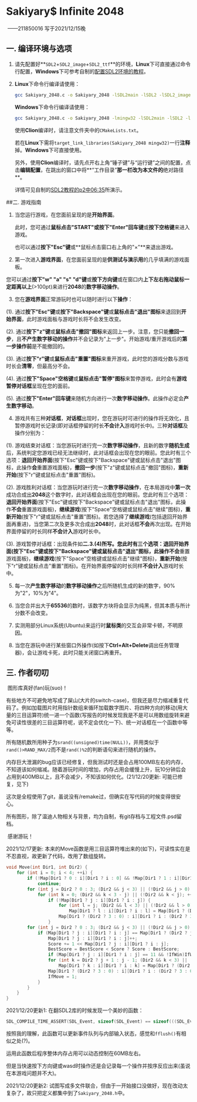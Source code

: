 # Sakiyary$ Infinite 2048 

​		——211850016 写于2021/12/15晚

## 一.  编译环境与选项

1. 请先配置好**`SDL2`+`SDL2_image`+`SDL2_ttf`**的环境，**Linux**下可直接通过命令行配置，**Windows**下可参考自制的[配置SDL2环境的教程](https://www.bilibili.com/video/BV1oq4y1q72r)。

2. **Linux**下命令行编译请使用：

   ````bash
   gcc Sakiyary_2048.c -o Sakiyary_2048 -lSDL2main -lSDL2 -lSDL2_image -lSDL2_ttf 
   ````

   **Windows**下命令行编译请使用：

   ````bash
   gcc Sakiyary_2048.c -o Sakiyary_2048 -lmingw32 -lSDL2main -lSDL2 -lSDL2_image -lSDL2_ttf 
   ````
   
   使用**Clion**编译时，请注意文件夹中的`CMakeLists.txt`。
   
   若在**Linux**下需将`target_link_libraries(Sakiyary_2048 mingw32)`一行**注释**掉。**Windows**下可直接使用。
   
   另外，使用**Clion**编译时，请先点开右上角“锤子键”与“运行键”之间的配置，点击**编辑配置**，在跳出的窗口中将**“工作目录”**那一栏改为本文件的**绝对路径**。
   
   详情可见自制的[SDL2教程的p2中06:35](https://www.bilibili.com/video/BV1QZ4y197Yk?p=2)所演示。



##二. 游戏指南

1. 当您运行游戏，在您面前呈现的是**开始界面**。

   此时，您可通过**鼠标点击"START"**或**按下"Enter"回车键**或**按下空格键**来进入游戏。

   也可以通过**按下"Esc"键**或**鼠标点击窗口右上角的"×"**来退出游戏。

   

 2. 第一次进入**游戏界面**，在您面前呈现的是**供测试与演示用**的几乎填满的游戏面板。

   您可以通过**按下"w" "a" "s" "d"键**或**按下方向键**或在窗口内**上下左右拖动鼠标一定距离以上**(>100pt)来进行**2048**的**数字移动操作**。

   

 3. 您在**游戏界面**正常游玩时也可以随时进行以下**操作**：

   

   (1). 通过**按下"Esc"键**或**按下"Backspace"键**或**鼠标点击"退出"图标**来退回到**开始界面**，此时游戏面板与游戏时长将不会发生改变。
   
   
   
   (2). 通过**按下"z"键**或**鼠标点击"撤回"图标**来返回上一步。注意，您只能**撤回一步**，且**不产生数字移动的操作**并不会记录为"上一步"。开始游戏/重开游戏后的**第一步操作前**是不能撤回的。
   
   
   
   (3). 通过**按下"r"键**或**鼠标点击"重置"图标**来重开游戏，此时您的游戏分数与游戏时长会**清零**，但最高分不会。
   
   
   
   (4). 通过**按下"Space"空格键**或**鼠标点击"暂停"图标**来暂停游戏，此时会有**游戏暂停对话框**呈现在您的面前。
   
   
   
   (5). 通过**按下"Enter"回车键**来随机方向进行一次**数字移动操作**。此操作必定会**产生数字移动**。
   
   
   
 4. 游戏共有三种**对话框**，**对话框**出现时，您在游玩时可进行的操作将无效化，且暂停游戏时长记录(即对话框停留的时长**不会计入**游戏时长中)。三种**对话框**及操作分别为：

   

   (1). 游戏结束对话框：当您游玩时进行完一次**数字移动操作**，且新的数字**随机生成**后，系统判定您游戏已经无法继续时，此对话框会出现在您的眼前。您此时有三个选项：**退回开始界面**(按下"Esc"键或按下"Backspace"键或鼠标点击"退出"图标，此操作**会**重置游戏面板)，**撤回一步**(按下"z"键或鼠标点击"撤回"图标)，**重新开始**(按下"r"键或鼠标点击"重置"图标)。

   

   (2). 游戏胜利对话框：当您游玩时进行完一次**数字移动操作**，在本局游戏中**第一次**成功合成出**2048**这个数字时，此对话框会出现在您的眼前。您此时有三个选项：**退回开始界面**(按下"Esc"键或按下"Backspace"键或鼠标点击"退出"图标，此操作**不会**重置游戏面板)，**继续游戏**(按下"Space"空格键或鼠标点击"继续"图标)，**重新开始**(按下"r"键或鼠标点击"重置"图标)。若您选择了**继续游戏**(包括退回开始界面再重进)，当您第二次及更多次合成出**2048**时，此对话框**不会**再次出现。在开始界面停留的时长同样**不会计入**游戏时长中。

   

   (3). 游戏暂停对话框：出现条件如**二.3.(4)**所写。您此时有三个选项：**退回开始界面**(按下"Esc"键或按下"Backspace"键或鼠标点击"退出"图标，此操作**不会**重置游戏面板)，**继续游戏**(按下"Space"空格键或鼠标点击"继续"图标)，**重新开始**(按下"r"键或鼠标点击"重置"图标)。在开始界面停留的时长同样**不会计入**游戏时长中。

   

 5. 每一次**产生数字移动**的**数字移动操作**之后所随机生成的新的数字，90%为"2"，10%为"4"。

   

 6. 当您合并出大于**65536**的数时，该数字方块将会显示为纯黑，但其本质与所计分数不会改变。

   

 7. 实测用部分Linux系统(Ubuntu)来运行时**鼠标类**的交互会非常卡顿，不明原因。



8. 当您在游玩中进行某些窗口外操作(如按下**Ctrl+Alt+Delete**调出任务管理器)，会让游戏卡死，此时只能关闭窗口再重开。



## 三. 作者叨叨

​	图形库真好(fan)玩(suo)！

​	有些地方不可避免地写成了屎山(大片的switch-case)，但我还是尽力缩减重复代码了。例如加载图片时用指针数组来循环加载数字图片、将四种方向的移动(用大量的三目运算符)统一进一个函数(写报告的时候发现我是不是可以用数组旋转来避免可读性很差的三目运算符呢，说不定会优化一下)、统一对话框在一个函数中等等。

​	所有随机数所用种子为`srand((unsigned)time(NULL))`，并用类似于`rand()>RAND_MAX/2`而不是`rand()%2`的判断语句来进行随机的操作。

​	内存巨大泄漏的bug应该已经修复，但我测试时还是会占用100MB左右的内存，不知道该如何缩减。随着游玩时间的增加，内存占用会缓慢上升，玩10分钟后会占用到400MB以上，且不会减少，不知该如何优化。(21/12/20更新: 可能已修复，见下)

​	这次是全程使用了git，虽说没有/remake过，但确实在写代码的时候变得很安心。

​	所有图形，除了温迪人物相关与背景，均为自制，有git存档与工程文件.psd留档。

​	感谢游玩！





2021/12/17更新: 本来的Move函数是用三目运算符堆出来的(如下)，可读性实在是不忍直视，故更新了代码，改用了数组旋转。

```c
void Move(int Dir1, int Dir2) {
    for (int i = 0; i < 4; ++i) {
        if (!Map[Dir1 ? 0 : i][Dir1 ? i : 0] && !Map[Dir1 ? 1 : i][Dir1 ? i : 1] && !Map[Dir1 ? 2 : i][Dir1 ? i : 2] && !Map[Dir1 ? 3 : i][Dir1 ? i : 3])
            continue;
        for (int j = Dir2 ? 0 : 3; (Dir2 && j < 3) || (!Dir2 && j > 0); j += Dir2 ? 1 : -1)
            for (int k = 0; (Dir2 && k < 3 - j) || (!Dir2 && k < j); ++k)
                if (!Map[Dir1 ? j : i][Dir1 ? i : j]) {
                    for (int l = j; (Dir2 && l < 3) || (!Dir2 && l > 0); l += Dir2 ? 1 : -1)
                        Map[Dir1 ? l : i][Dir1 ? i : l] = Map[Dir1 ? (Dir2 ? l + 1 : l - 1) : i][Dir1 ? i : (Dir2 ? l + 1 : l - 1)];
                    Map[Dir1 ? (Dir2 ? 3 : 0) : i][Dir1 ? i : (Dir2 ? 3 : 0)] = 0;
                }
        for (int j = Dir2 ? 0 : 3; (Dir2 && j < 3) || (!Dir2 && j > 0); j += Dir2 ? 1 : -1) {
            if (Map[Dir1 ? j : i][Dir1 ? i : j] == Map[Dir1 ? (Dir2 ? j + 1 : j - 1) : i][Dir1 ? i : (Dir2 ? j + 1 : j - 1)] && Map[Dir1 ? j : i][Dir1 ? i : j] != 0) {
                Map[Dir1 ? j : i][Dir1 ? i : j]++;
                Score += 1 << Map[Dir1 ? j : i][Dir1 ? i : j];
                BestScore = BestScore < Score ? Score : BestScore;
                if (Map[Dir1 ? j : i][Dir1 ? i : j] == 11 && !IfWin)IfWin = 1;
                for (int k = Dir2 ? j + 1 : j - 1; (Dir2 && k < 3) || (!Dir2 && k > 0); k += Dir2 ? 1 : -1)
                    Map[Dir1 ? k : i][Dir1 ? i : k] = Map[Dir1 ? (Dir2 ? k + 1 : k - 1) : i][Dir1 ? i : (Dir2 ? k + 1 : k - 1)];
                Map[Dir1 ? (Dir2 ? 3 : 0) : i][Dir1 ? i : (Dir2 ? 3 : 0)] = 0;
                IfMove = 1;
            }
        }
    }
}
```



2021/12/20更新1: 在翻SDL2库的时候发现一个美妙的函数：

````c
SDL_COMPILE_TIME_ASSERT(SDL_Event, sizeof(SDL_Event) == sizeof(((SDL_Event *) NULL)->padding));
````

按照我的理解，此函数可以更新事件队列与内部输入状态，感觉和`fflush()`有相似之处(?)。

运用此函数后程序整体内存占用可以动态控制在60MB左右。

但是当快速按下方向键或wasd时操作还是会记录每一个操作并按序反应出来(虽说在本游戏问题并不大)。



2021/12/20更新2: 试图写成多文件联合，但由于一开始接口没做好，现在改动太复杂了，故只把定义都集中到了`Sakiyary_2048.h`中。
